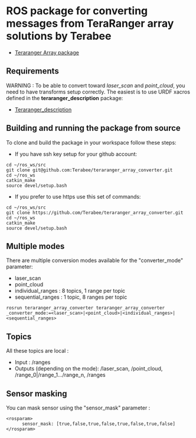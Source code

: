 # ROS package for converting messages from TeraRanger array solutions by Terabee

* [Teraranger Array package](https://github.com/Terabee/teraranger_array)

## Requirements
WARNING : To be able to convert toward _laser\_scan_ and _point\_cloud_, you need to have transforms setup correctly. The easiest is to use URDF xacros defined in the __teraranger\_description__ package:
* [Teraranger\_description](https://github.com/Terabee/teraranger_description)


## Building and running the package from source
 
To clone and build the package in your workspace follow these steps:

* If you have ssh key setup for your github account:

```
cd ~/ros_ws/src
git clone git@github.com:Terabee/teraranger_array_converter.git
cd ~/ros_ws
catkin_make
source devel/setup.bash
```

* If you prefer to use https use this set of commands:

```
cd ~/ros_ws/src
git clone https://github.com/Terabee/teraranger_array_converter.git
cd ~/ros_ws
catkin_make
source devel/setup.bash
```

## Multiple modes
There are multiple conversion modes available for the "converter_mode" parameter:

* laser_scan
* point_cloud
* individual_ranges : 8 topics, 1 range per topic
* sequential_ranges : 1 topic, 8 ranges per topic

```
rosrun teraranger_array_converter teraranger_array_converter _converter_mode:=<laser_scan>|<point_cloud>|<individual_ranges>|<sequential_ranges>
```

## Topics
All these topics are local :
* Input : /ranges
* Outputs (depending on the mode): /laser_scan, /point_cloud, /range_0|/range_1.../range_n, /ranges

## Sensor masking
You can mask sensor using the "sensor_mask" parameter :
```
<rosparam>
      sensor_mask: [true,false,true,false,true,false,true,false]
</rosparam>
```
